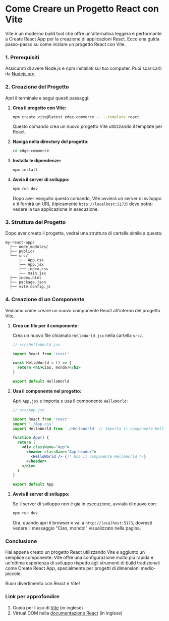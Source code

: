 # Come Creare un Progetto React con Vite

Vite è un moderno build tool che offre un'alternativa leggera e performante a
Create React App per la creazione di applicazioni React. Ecco una guida
passo-passo su come iniziare un progetto React con Vite.

### 1. Prerequisiti

Assicurati di avere Node.js e npm installati sul tuo computer. Puoi scaricarli
da [Nodejs.org](https://nodejs.org/).

### 2. Creazione del Progetto

Apri il terminale e segui questi passaggi:

1. **Crea il progetto con Vite:**

   ```bash
   npm create vite@latest edge-commerce -- --template react
   ```

   Questo comando crea un nuovo progetto Vite utilizzando il template per React.

2. **Naviga nella directory del progetto:**

   ```bash
   cd edge-commerce
   ```

3. **Installa le dipendenze:**

   ```bash
   npm install
   ```

4. **Avvia il server di sviluppo:**

   ```bash
   npm run dev
   ```

   Dopo aver eseguito questo comando, Vite avvierà un server di sviluppo e ti
   fornirà un URL (tipicamente `http://localhost:5173`) dove potrai vedere la
   tua applicazione in esecuzione.

### 3. Struttura del Progetto

Dopo aver creato il progetto, vedrai una struttura di cartelle simile a questa:

```
my-react-app/
  ├── node_modules/
  ├── public/
  └── src/
      ├── App.css
      ├── App.jsx
      ├── index.css
      ├── main.jsx
  ├── index.html
  ├── package.json
  ├── vite.config.js
```

### 4. Creazione di un Componente

Vediamo come creare un nuovo componente React all'interno del progetto Vite.

1. **Crea un file per il componente:**

   Crea un nuovo file chiamato `HelloWorld.jsx` nella cartella `src/`.

   ```jsx
   // src/HelloWorld.jsx

   import React from 'react'

   const HelloWorld = () => {
     return <h1>Ciao, mondo!</h1>
   }

   export default HelloWorld
   ```

2. **Usa il componente nel progetto:**

   Apri `App.jsx` e importa e usa il componente `HelloWorld`:

   ```jsx
   // src/App.jsx

   import React from 'react'
   import './App.css'
   import HelloWorld from './HelloWorld' // Importa il componente HelloWorld

   function App() {
     return (
       <div className="App">
         <header className="App-header">
           <HelloWorld /> {/* Usa il componente HelloWorld */}
         </header>
       </div>
     )
   }

   export default App
   ```

3. **Avvia il server di sviluppo:**

   Se il server di sviluppo non è già in esecuzione, avvialo di nuovo con:

   ```bash
   npm run dev
   ```

   Ora, quando apri il browser e vai a `http://localhost:5173`, dovresti vedere
   il messaggio "Ciao, mondo!" visualizzato nella pagina.

### Conclusione

Hai appena creato un progetto React utilizzando Vite e aggiunto un semplice
componente. Vite offre una configurazione molto più rapida e un'ottima
esperienza di sviluppo rispetto agli strumenti di build tradizionali come Create
React App, specialmente per progetti di dimensioni medio-piccole.

Buon divertimento con React e Vite!

### Link per approfondire

1. Guida per l'uso di [Vite](https://vitejs.dev/guide/) (in inglese)
1. Virtual DOM nella
   [documentazione React](https://legacy.reactjs.org/docs/faq-internals.html)
   (in inglese)
